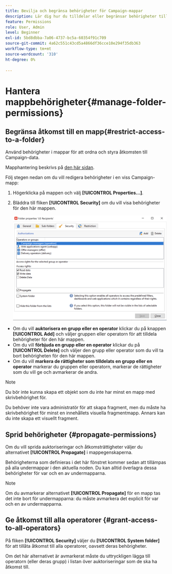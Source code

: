 ```yaml
---
title: Bevilja och begränsa behörigheter för Campaign-mappar
description: Lär dig hur du tilldelar eller begränsar behörigheter till mappar
feature: Permissions
role: User, Admin
level: Beginner
exl-id: 5bd8dbba-7a06-4737-bc5a-60354f91c709
source-git-commit: 4a62c551c43cd5a4866df36cce10e294f35db363
workflow-type: tm+mt
source-wordcount: '310'
ht-degree: 0%

---
```


# Hantera mappbehörigheter{#manage-folder-permissions}

## Begränsa åtkomst till en mapp{#restrict-access-to-a-folder}

Använd behörigheter i mappar för att ordna och styra åtkomsten till Campaign-data.

Mapphantering beskrivs på [den här sidan](../audiences/folders-and-views.md).

Följ stegen nedan om du vill redigera behörigheter i en viss Campaign-mapp:

1. Högerklicka på mappen och välj **[!UICONTROL Properties...]**.
1. Bläddra till fliken **[!UICONTROL Security]** om du vill visa behörigheter för den här mappen.

   ![](assets/folder-permissions.png)

* Om du vill **auktorisera en grupp eller en operator** klickar du på knappen **[!UICONTROL Add]** och väljer gruppen eller operatorn för att tilldela behörigheter för den här mappen.
* Om du vill **förbjuda en grupp eller en operator** klickar du på **[!UICONTROL Delete]** och väljer den grupp eller operator som du vill ta bort behörigheten för den här mappen.
* Om du vill **markera de rättigheter som tilldelats en grupp eller en operator** markerar du gruppen eller operatorn, markerar de rättigheter som du vill ge och avmarkerar de andra.

>[!NOTE]
>
>Du bör inte kunna skapa ett objekt som du inte har minst en mapp med skrivbehörighet för.
>
>Du behöver inte vara administratör för att skapa fragment, men du måste ha skrivbehörighet för minst en innehållets visuella fragmentmapp. Annars kan du inte skapa ett visuellt fragment.

## Sprid behörigheter {#propagate-permissions}

Om du vill sprida auktoriseringar och åtkomsträttigheter väljer du alternativet **[!UICONTROL Propagate]** i mappegenskaperna.

Behörigheterna som definieras i det här fönstret kommer sedan att tillämpas på alla undermappar i den aktuella noden. Du kan alltid överlagra dessa behörigheter för var och en av undermapparna.

>[!NOTE]
>
>Om du avmarkerar alternativet **[!UICONTROL Propagate]** för en mapp tas det inte bort för undermapparna: du måste avmarkera det explicit för var och en av undermapparna.

## Ge åtkomst till alla operatorer {#grant-access-to-all-operators}

På fliken **[!UICONTROL Security]** väljer du **[!UICONTROL System folder]** för att tillåta åtkomst till alla operatorer, oavsett deras behörigheter.

Om det här alternativet är avmarkerat måste du uttryckligen lägga till operatorn (eller deras grupp) i listan över auktoriseringar som de ska ha åtkomst till.
